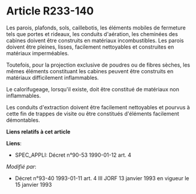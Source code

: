 # Article R233-140

Les parois, plafonds, sols, caillebotis, les éléments mobiles de fermeture tels que portes et rideaux, les conduits
d'aération, les cheminées des cabines doivent être construits en matériaux incombustibles. Les parois doivent être pleines,
lisses, facilement nettoyables et construites en matériaux imperméables.

Toutefois, pour la projection exclusive de poudres ou de fibres sèches, les mêmes éléments constituant les cabines peuvent
être construits en matériaux difficilement inflammables.

Le calorifugeage, lorsqu'il existe, doit être constitué de matériaux non inflammables.

Les conduits d'extraction doivent être facilement nettoyables et pourvus à cette fin de trappes de visite ou être constitués
d'éléments facilement démontables.

**Liens relatifs à cet article**

**Liens**:

  - SPEC_APPLI: Décret n°90-53 1990-01-12 art. 4

_Modifié par_:

  - Décret n°93-40 1993-01-11 art. 4 III JORF 13 janvier 1993 en vigueur le 15 janvier 1993

